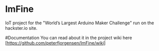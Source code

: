 # ImFine
IoT project for the "World’s Largest Arduino Maker Challenge" run on the hackster.io site.

#Documentation
You can read about it in the project wiki here [https://github.com/peterfjorgensen/ImFine/wiki]
